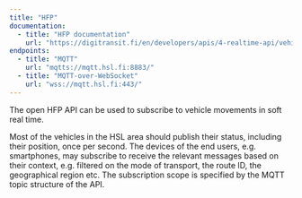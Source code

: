 ```yaml
---
title: "HFP"
documentation:
  - title: "HFP documentation"
    url: "https://digitransit.fi/en/developers/apis/4-realtime-api/vehicle-positions/"
endpoints:
  - title: "MQTT"
    url: "mqtts://mqtt.hsl.fi:8883/"
  - title: "MQTT-over-WebSocket"
    url: "wss://mqtt.hsl.fi:443/"
---
```


The open HFP API can be used to subscribe to vehicle movements in soft real time.

Most of the vehicles in the HSL area should publish their status, including their position, once per second. The devices of the end users, e.g. smartphones, may subscribe to receive the relevant messages based on their context, e.g. filtered on the mode of transport, the route ID, the geographical region etc. The subscription scope is specified by the MQTT topic structure of the API.
